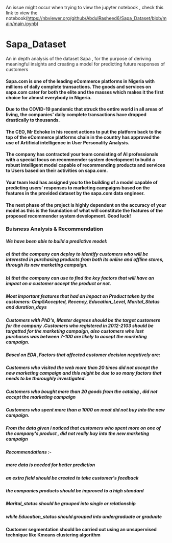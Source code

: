 An issue might occur when trying to view the jupyter notebook , check this link to view the notebook(https://nbviewer.org/github/AbdulRasheed6/Sapa_Dataset/blob/main/main.ipynb) 

# Sapa_Dataset
An in depth analysis of the dataset Sapa , for the purpose of deriving meaningful insights and creating a model for predicting future responses of customers


####  Sapa.com is one of the leading eCommerce platforms in Nigeria with millions of daily complete transactions. The goods and services on sapa.com cater for both the elite and the masses which makes it the first choice for almost everybody in Nigeria. 
####  Due to the COVID-19 pandemic that struck the entire world in all areas of living, the companies' daily complete transactions have dropped drastically to thousands.

####  The CEO, Mr Echoke in his recent actions to put the platform back to the top of the eCommerce platforms chain in the country has approved the use of Artificial intelligence in User Personality Analysis. 
####  The company has contracted your team consisting of AI professionals with a special focus on recommender system development to build a robust intelligent model capable of recommending products and services to Users based on their activities on sapa.com.

####   Your team lead has assigned you to the building of a model capable of predicting users’ responses to marketing campaigns based on the features in the provided dataset by the sapa.com data engineer. 
####   The next phase of the project is highly dependent on the accuracy of your model as this is the foundation of what will constitute the features of the proposed recommender system development. Good luck!



### Buisness Analysis & Recommendation



#####   We have been able to build a predictive model:

#####   a) that the company can deploy to identify customers who will be interested in purchasing products from both its online and offline stores, through its new marketing campaign.

#####   b) that the company can use to find the key factors that will have an impact on a customer accept the  product or not.

#####   Most important features that had an impact on Product taken by the customers: Cmp5Accepted,  Recency, Education_Level, Marital_Status and duration_days 
#####   Customers with PhD's,  Master degrees should be the target customers for the company .Customers who registered in 2012-2103 should be targetted for the marketing campaign, also customers who last purchases was between 7-100 are likely to accept the marketing campaign.


#####  Based on EDA ,Factors that affected customer decision negatively  are:
#####  Customers who visited the web more than 20 times did not accept the new marketing campaign and this might be due to so many factors that needs to be thoroughly investigated.
#####  Customers who bought more than 20 goods from the catalog , did not accept the marketing campaign
#####  Customers who spent more than a 1000 on meat did not buy into the new campaign.
#####   From the data given  i noticed that customers who spent more on one of the company's product , did not really buy into the new marketing campaign 

##### Recommendations :-
##### more data is needed for better prediction
##### an extra field should be created to take customer's feedback
##### the  companies products should be improved to a high standard 
#####  Marital_status should be grouped into single or relationship
##### while Education_status should grouped into undergraduate or graduate
#### Customer segmentation should be carried out using an unsupervised technique like Kmeans clustering algorithm
